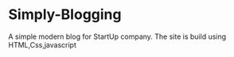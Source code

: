 # Simply-Blogging
A simple modern blog for StartUp company. The site is build using HTML,Css,javascript
